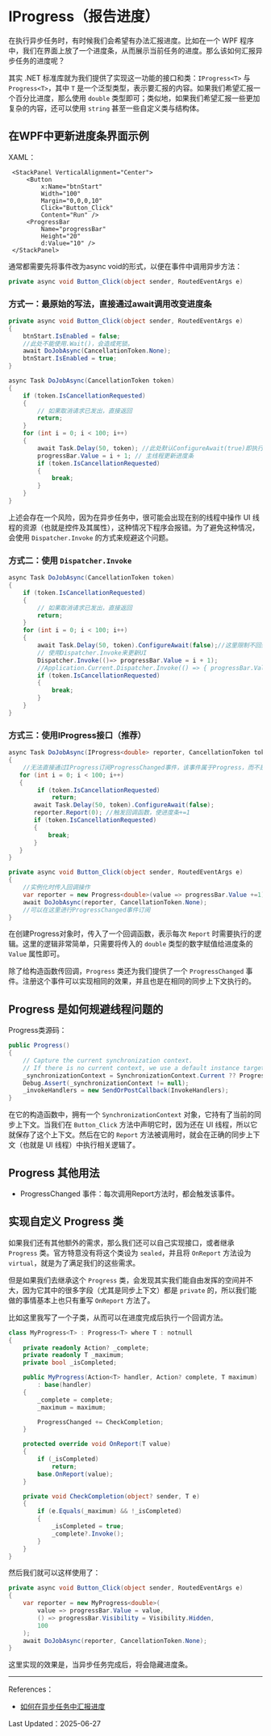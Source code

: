 # IProgress（报告进度）

在执行异步任务时，有时候我们会希望有办法汇报进度。比如在一个 WPF 程序中，我们在界面上放了一个进度条，从而展示当前任务的进度。那么该如何汇报异步任务的进度呢？

其实 .NET 标准库就为我们提供了实现这一功能的接口和类：`IProgress<T>` 与 `Progress<T>`，其中 `T` 是一个泛型类型，表示要汇报的内容。如果我们希望汇报一个百分比进度，那么使用 `double` 类型即可；类似地，如果我们希望汇报一些更加复杂的内容，还可以使用 `string` 甚至一些自定义类与结构体。



## 在WPF中更新进度条界面示例

XAML：

```xaml
 <StackPanel VerticalAlignment="Center">
     <Button
         x:Name="btnStart"
         Width="100"
         Margin="0,0,0,10"
         Click="Button_Click"
         Content="Run" />
     <ProgressBar
         Name="progressBar"
         Height="20"
         d:Value="10" />
 </StackPanel>
```

通常都需要先将事件改为async void的形式，以便在事件中调用异步方法：

```csharp
private async void Button_Click(object sender, RoutedEventArgs e)
```

### 方式一：最原始的写法，直接通过await调用改变进度条

```csharp
private async void Button_Click(object sender, RoutedEventArgs e)
{
    btnStart.IsEnabled = false;
    //此处不能使用.Wait()，会造成死锁。
    await DoJobAsync(CancellationToken.None); 
    btnStart.IsEnabled = true;
}

async Task DoJobAsync(CancellationToken token)
{
    if (token.IsCancellationRequested)
    {
        // 如果取消请求已发出，直接返回
        return;
    }
    for (int i = 0; i < 100; i++)
    {
        await Task.Delay(50, token); //此处默认ConfigureAwait(true)即执行完回到调用的线程，这里是回到主线程
        progressBar.Value = i + 1; // 主线程更新进度条
        if (token.IsCancellationRequested)
        {
            break;
        }
    }
}
```

上述会存在一个风险，因为在异步任务中，很可能会出现在别的线程中操作 UI 线程的资源（也就是控件及其属性），这种情况下程序会报错。为了避免这种情况，会使用  `Dispatcher.Invoke` 的方式来规避这个问题。

### 方式二：使用  `Dispatcher.Invoke`

```csharp
async Task DoJobAsync(CancellationToken token)
{
    if (token.IsCancellationRequested)
    {
        // 如果取消请求已发出，直接返回
        return;
    }
    for (int i = 0; i < 100; i++)
    {
        await Task.Delay(50, token).ConfigureAwait(false);//这里限制不回到主线程
        // 使用Dispatcher.Invoke来更新UI
        Dispatcher.Invoke(()=> progressBar.Value = i + 1);
        //Application.Current.Dispatcher.Invoke(() => { progressBar.Value = i + 1; }, System.Windows.Threading.DispatcherPriority.Background);
        if (token.IsCancellationRequested)
        {
            break;
        }
    }
}
```

### 方式三：使用IProgress接口（推荐）

```csharp
async Task DoJobAsync(IProgress<double> reporter, CancellationToken token)
{
    //无法直接通过IProgress订阅ProgressChanged事件，该事件属于Progress，而不是IProgress
   for (int i = 0; i < 100; i++)
   {
        if (token.IsCancellationRequested)
            return;
       await Task.Delay(50, token).ConfigureAwait(false);
       reporter.Report(0); //触发回调函数，使进度条+=1
       if (token.IsCancellationRequested)
       {
           break;
       }
   }
}

private async void Button_Click(object sender, RoutedEventArgs e)
{
    //实例化时传入回调操作
    var reporter = new Progress<double>(value => progressBar.Value +=1);
    await DoJobAsync(reporter, CancellationToken.None);
    //可以在这里进行ProgressChanged事件订阅
}
```

在创建Progress对象时，传入了一个回调函数，表示每次 `Report` 时需要执行的逻辑。这里的逻辑非常简单，只需要将传入的 `double` 类型的数字赋值给进度条的 `Value` 属性即可。

除了给构造函数传回调，`Progress` 类还为我们提供了一个 `ProgressChanged` 事件。注册这个事件可以实现相同的效果，并且也是在相同的同步上下文执行的。



## Progress 是如何规避线程问题的

Progress类源码：

```csharp
public Progress()
{
    // Capture the current synchronization context.
    // If there is no current context, we use a default instance targeting the ThreadPool.
    _synchronizationContext = SynchronizationContext.Current ?? ProgressStatics.DefaultContext;
    Debug.Assert(_synchronizationContext != null);
    _invokeHandlers = new SendOrPostCallback(InvokeHandlers);
}
```

在它的构造函数中，拥有一个 `SynchronizationContext` 对象，它持有了当前的同步上下文。当我们在 `Button_Click` 方法中声明它时，因为还在 UI 线程，所以它就保存了这个上下文。然后在它的 `Report` 方法被调用时，就会在正确的同步上下文（也就是 UI 线程）中执行相关逻辑了。



## Progress 其他用法

- ProgressChanged 事件：每次调用Report方法时，都会触发该事件。



## 实现自定义 Progress 类

如果我们还有其他额外的需求，那么我们还可以自己实现接口，或者继承 `Progress` 类。官方特意没有将这个类设为 `sealed`，并且将 `OnReport` 方法设为 `virtual`，就是为了满足我们的这些需求。

但是如果我们去继承这个 `Progress` 类，会发现其实我们能自由发挥的空间并不大，因为它其中的很多字段（尤其是同步上下文）都是 `private` 的，所以我们能做的事情基本上也只有重写 `OnReport` 方法了。

比如这里我写了一个子类，从而可以在进度完成后执行一个回调方法。

```csharp
class MyProgress<T> : Progress<T> where T : notnull
{
    private readonly Action? _complete;
    private readonly T _maximum;
    private bool _isCompleted;

    public MyProgress(Action<T> handler, Action? complete, T maximum)
        : base(handler)
    {
        _complete = complete;
        _maximum = maximum;

        ProgressChanged += CheckCompletion;
    }

    protected override void OnReport(T value)
    {
        if (_isCompleted)
            return;
        base.OnReport(value);
    }

    private void CheckCompletion(object? sender, T e)
    {
        if (e.Equals(_maximum) && !_isCompleted)
        {
            _isCompleted = true;
            _complete?.Invoke();
        }
    }
}
```

然后我们就可以这样使用了：

```csharp
private async void Button_Click(object sender, RoutedEventArgs e)
{
    var reporter = new MyProgress<double>(
        value => progressBar.Value = value,
        () => progressBar.Visibility = Visibility.Hidden,
        100
    );
    await DoJobAsync(reporter, CancellationToken.None);
}
```

这里实现的效果是，当异步任务完成后，将会隐藏进度条。



----

References：

- [如何在异步任务中汇报进度](https://blog.coldwind.top/posts/how-to-report-progress/)

Last Updated：2025-06-27